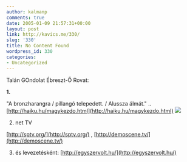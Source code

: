 ```yaml
---
author: kalmanp
comments: true
date: 2005-01-09 21:57:31+00:00
layout: post
link: http://kavics.me/330/
slug: '330'
title: No Content Found
wordpress_id: 330
categories:
- Uncategorized
---
```


Talán GOndolat Ébreszt-Ő Rovat:




**1.**




"A bronzharangra / pillangó telepedett. / Alussza álmát." .. [http://haiku.hu/magykezdo.html](http://haiku.hu/magykezdo.html) ![](http://kavics.freeblog.hu/Files/haiku_ring_logo.gif)




2. net TV




[http://sptv.org/](http://sptv.org/) , [http://demoscene.tv/](http://demoscene.tv/)




3. és levezetésként: [http://egyszervolt.hu/](http://egyszervolt.hu/)
